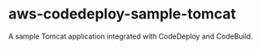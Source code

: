 # aws-codedeploy-sample-tomcat
A sample Tomcat application integrated with CodeDeploy and CodeBuild. 
